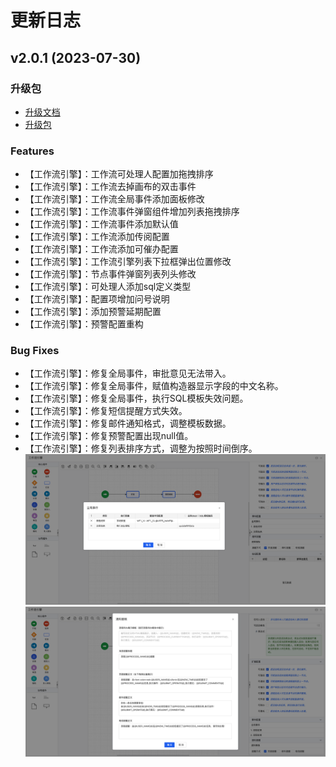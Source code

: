 
# 更新日志
## v2.0.1 (2023-07-30)
### 升级包
- [升级文档](./upgrade/2.0.1/README.md)
- [升级包](./upgrade/2.0.1/JECloud2.0.1升级包.zip)
### Features
- 【工作流引擎】：工作流可处理人配置加拖拽排序
- 【工作流引擎】：工作流去掉画布的双击事件
- 【工作流引擎】：工作流全局事件添加面板修改
- 【工作流引擎】：工作流事件弹窗组件增加列表拖拽排序
- 【工作流引擎】：工作流事件添加默认值
- 【工作流引擎】：工作流添加传阅配置
- 【工作流引擎】：工作流添加可催办配置
- 【工作流引擎】：工作流引擎列表下拉框弹出位置修改
- 【工作流引擎】：节点事件弹窗列表列头修改
- 【工作流引擎】：可处理人添加sql定义类型
- 【工作流引擎】：配置项增加问号说明
- 【工作流引擎】：添加预警延期配置
- 【工作流引擎】：预警配置重构

### Bug Fixes
- 【工作流引擎】：修复全局事件，审批意见无法带入。
- 【工作流引擎】：修复全局事件，赋值构造器显示字段的中文名称。
- 【工作流引擎】：修复全局事件，执行SQL模板失效问题。
- 【工作流引擎】：修复短信提醒方式失效。
- 【工作流引擎】：修复邮件通知格式，调整模板数据。
- 【工作流引擎】：修复预警配置出现null值。
- 【工作流引擎】：修复列表排序方式，调整为按照时间倒序。
  ![全局事件](./upgrade/2.0.1/images/全局事件.png)
  ![通知模板](./upgrade/2.0.1/images/通知模板.png)